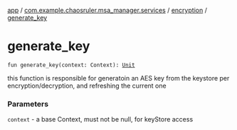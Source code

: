 [app](../../index.md) / [com.example.chaosruler.msa_manager.services](../index.md) / [encryption](index.md) / [generate_key](.)

# generate_key

`fun generate_key(context: Context): `[`Unit`](https://kotlinlang.org/api/latest/jvm/stdlib/kotlin/-unit/index.html)

this function is responsible for generatoin an AES key from the keystore per encryption/decryption, and refreshing the current one

### Parameters

`context` - a base Context, must not be null, for keyStore access